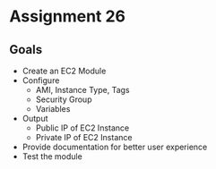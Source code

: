 # Assignment 26

## Goals

- Create an EC2 Module
- Configure
  - AMI, Instance Type, Tags
  - Security Group
  - Variables
- Output
  - Public IP of EC2 Instance
  - Private IP of EC2 Instance
- Provide documentation for better user experience
- Test the module

